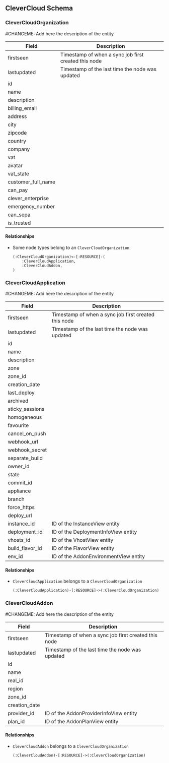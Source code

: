 ## CleverCloud Schema



### CleverCloudOrganization

#CHANGEME: Add here the description of the entity

| Field | Description |
|-------|-------------|
| firstseen| Timestamp of when a sync job first created this node  |
| lastupdated |  Timestamp of the last time the node was updated |
| id |  |
| name |  |
| description |  |
| billing_email |  |
| address |  |
| city |  |
| zipcode |  |
| country |  |
| company |  |
| vat |  |
| avatar |  |
| vat_state |  |
| customer_full_name |  |
| can_pay |  |
| clever_enterprise |  |
| emergency_number |  |
| can_sepa |  |
| is_trusted |  |

#### Relationships
- Some node types belong to an `CleverCloudOrganization`.
    ```
    (:CleverCloudOrganization)<-[:RESOURCE]-(
        :CleverCloudApplication,
        :CleverCloudAddon,
    )
    ```


### CleverCloudApplication

#CHANGEME: Add here the description of the entity

| Field | Description |
|-------|-------------|
| firstseen| Timestamp of when a sync job first created this node  |
| lastupdated |  Timestamp of the last time the node was updated |
| id |  |
| name |  |
| description |  |
| zone |  |
| zone_id |  |
| creation_date |  |
| last_deploy |  |
| archived |  |
| sticky_sessions |  |
| homogeneous |  |
| favourite |  |
| cancel_on_push |  |
| webhook_url |  |
| webhook_secret |  |
| separate_build |  |
| owner_id |  |
| state |  |
| commit_id |  |
| appliance |  |
| branch |  |
| force_https |  |
| deploy_url |  |
| instance_id | ID of the InstanceView entity |
| deployment_id | ID of the DeploymentInfoView entity |
| vhosts_id | ID of the VhostView entity |
| build_flavor_id | ID of the FlavorView entity |
| env_id | ID of the AddonEnvironmentView entity |

#### Relationships
- `CleverCloudApplication` belongs to a `CleverCloudOrganization`
    ```
    (:CleverCloudApplication)-[:RESOURCE]->(:CleverCloudOrganization)
    ```


### CleverCloudAddon

#CHANGEME: Add here the description of the entity

| Field | Description |
|-------|-------------|
| firstseen| Timestamp of when a sync job first created this node  |
| lastupdated |  Timestamp of the last time the node was updated |
| id |  |
| name |  |
| real_id |  |
| region |  |
| zone_id |  |
| creation_date |  |
| provider_id | ID of the AddonProviderInfoView entity |
| plan_id | ID of the AddonPlanView entity |

#### Relationships
- `CleverCloudAddon` belongs to a `CleverCloudOrganization`
    ```
    (:CleverCloudAddon)-[:RESOURCE]->(:CleverCloudOrganization)
    ```
